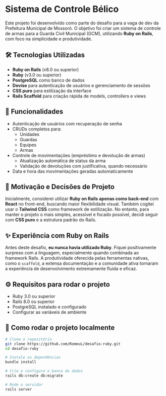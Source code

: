 # Sistema de Controle Bélico

Este projeto foi desenvolvido como parte do desafio para a vaga de dev da Prefeitura Municipal de Mossoró. O objetivo foi criar um sistema de controle de armas para a Guarda Civil Municipal (GCM), utilizando **Ruby on Rails**, com foco na simplicidade e produtividade.

## 🛠 Tecnologias Utilizadas

- **Ruby on Rails** (v8.0 ou superior)
- **Ruby** (v3.0 ou superior)
- **PostgreSQL** como banco de dados
- **Devise** para autenticação de usuários e gerenciamento de sessões
- **CSS puro** para estilização da interface
- **Rails Scaffold** para criação rápida de models, controllers e views

## 📌 Funcionalidades

- Autenticação de usuários com recuperação de senha
- CRUDs completos para:
  - Unidades
  - Guardas
  - Equipes
  - Armas 
- Controle de movimentações (empréstimo e devolução de armas)
  - Atualização automática de status da arma
  - Validação de devoluções com justificativa, quando necessário
- Data e hora das movimentações geradas automaticamente

## 🧠 Motivação e Decisões de Projeto

Inicialmente, considerei utilizar **Ruby on Rails apenas como back-end** com **React** no front-end, buscando maior flexibilidade visual. Também cogitei usar o **Tailwind CSS** como framework de estilização. No entanto, para manter o projeto o mais simples, acessível e focado possível, decidi seguir com **CSS puro** e a estrutura padrão do Rails.

## ✨ Experiência com Ruby on Rails

Antes deste desafio, **eu nunca havia utilizado Ruby**. Fiquei positivamente surpreso com a linguagem, especialmente quando combinada ao framework Rails. A produtividade oferecida pelas ferramentas nativas, como o `scaffold`, a extensa documentação e a comunidade ativa tornaram a experiência de desenvolvimento extremamente fluida e eficaz.

## ⚙️ Requisitos para rodar o projeto

- Ruby 3.0 ou superior
- Rails 8.0 ou superior
- PostgreSQL instalado e configurado
- Configurar as variáveis de ambiente

## 🚀 Como rodar o projeto localmente

```bash
# Clone o repositório
git clone https://github.com/RomeuL/desafio-ruby.git
cd desafio-ruby

# Instale as dependências
bundle install

# Crie e configure o banco de dados
rails db:create db:migrate

# Rode o servidor
rails server
